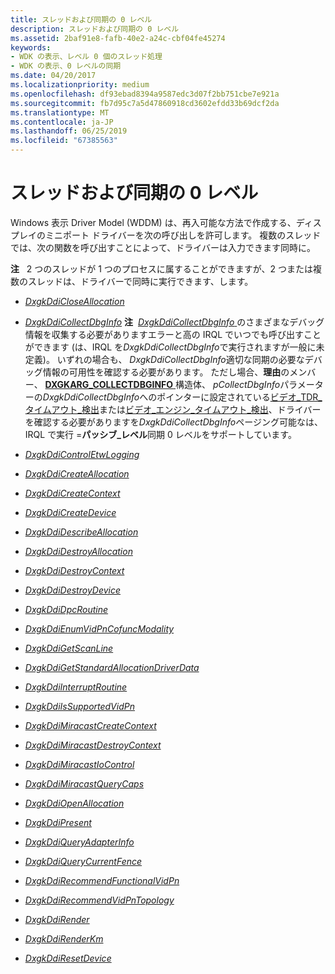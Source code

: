 ```yaml
---
title: スレッドおよび同期の 0 レベル
description: スレッドおよび同期の 0 レベル
ms.assetid: 2baf91e8-fafb-40e2-a24c-cbf04fe45274
keywords:
- WDK の表示、レベル 0 個のスレッド処理
- WDK の表示、0 レベルの同期
ms.date: 04/20/2017
ms.localizationpriority: medium
ms.openlocfilehash: df93ebad8394a9587edc3d07f2bb751cbe7e921a
ms.sourcegitcommit: fb7d95c7a5d47860918cd3602efdd33b69dcf2da
ms.translationtype: MT
ms.contentlocale: ja-JP
ms.lasthandoff: 06/25/2019
ms.locfileid: "67385563"
---
```

# <a name="threading-and-synchronization-zero-level"></a>スレッドおよび同期の 0 レベル


Windows 表示 Driver Model (WDDM) は、再入可能な方法で作成する、ディスプレイのミニポート ドライバーを次の呼び出しを許可します。 複数のスレッドでは、次の関数を呼び出すことによって、ドライバーは入力できます同時に。

**注**   2 つのスレッドが 1 つのプロセスに属することができますが、2 つまたは複数のスレッドは、ドライバーで同時に実行できます、します。

 

-   [*DxgkDdiCloseAllocation*](https://docs.microsoft.com/windows-hardware/drivers/ddi/content/d3dkmddi/nc-d3dkmddi-dxgkddi_closeallocation)

-   [*DxgkDdiCollectDbgInfo*](https://docs.microsoft.com/windows-hardware/drivers/ddi/content/d3dkmddi/nc-d3dkmddi-dxgkddi_collectdbginfo)
    **注**  [*DxgkDdiCollectDbgInfo* ](https://docs.microsoft.com/windows-hardware/drivers/ddi/content/d3dkmddi/nc-d3dkmddi-dxgkddi_collectdbginfo)のさまざまなデバッグ情報を収集する必要がありますエラーと高の IRQL でいつでも呼び出すことができます (は、IRQL を*DxgkDdiCollectDbgInfo*で実行されますが一般に未定義)。 いずれの場合も、 *DxgkDdiCollectDbgInfo*適切な同期の必要なデバッグ情報の可用性を確認する必要があります。 ただし場合、**理由**のメンバー、 [ **DXGKARG\_COLLECTDBGINFO** ](https://docs.microsoft.com/windows-hardware/drivers/ddi/content/d3dkmddi/ns-d3dkmddi-_dxgkarg_collectdbginfo)構造体、 *pCollectDbgInfo*パラメーターの*DxgkDdiCollectDbgInfo*へのポインターに設定されている[ビデオ\_TDR\_タイムアウト\_検出](https://docs.microsoft.com/windows-hardware/drivers/debugger/bug-check-code-reference2)または[ビデオ\_エンジン\_タイムアウト\_検出](https://docs.microsoft.com/windows-hardware/drivers/debugger/bug-check-code-reference2)、ドライバーを確認する必要がありますを*DxgkDdiCollectDbgInfo*ページング可能なは、IRQL で実行 =**パッシブ\_レベル**同期 0 レベルをサポートしています。

     

-   [*DxgkDdiControlEtwLogging*](https://docs.microsoft.com/windows-hardware/drivers/ddi/content/dispmprt/nc-dispmprt-dxgkddi_control_etw_logging)

-   [*DxgkDdiCreateAllocation*](https://docs.microsoft.com/windows-hardware/drivers/ddi/content/d3dkmddi/nc-d3dkmddi-dxgkddi_createallocation)

-   [*DxgkDdiCreateContext*](https://docs.microsoft.com/windows-hardware/drivers/ddi/content/d3dkmddi/nc-d3dkmddi-dxgkddi_createcontext)

-   [*DxgkDdiCreateDevice*](https://docs.microsoft.com/windows-hardware/drivers/ddi/content/d3dkmddi/nc-d3dkmddi-dxgkddi_createdevice)

-   [*DxgkDdiDescribeAllocation*](https://docs.microsoft.com/windows-hardware/drivers/ddi/content/d3dkmddi/nc-d3dkmddi-dxgkddi_describeallocation)

-   [*DxgkDdiDestroyAllocation*](https://docs.microsoft.com/windows-hardware/drivers/ddi/content/d3dkmddi/nc-d3dkmddi-dxgkddi_destroyallocation)

-   [*DxgkDdiDestroyContext*](https://docs.microsoft.com/windows-hardware/drivers/ddi/content/d3dkmddi/nc-d3dkmddi-dxgkddi_destroycontext)

-   [*DxgkDdiDestroyDevice*](https://docs.microsoft.com/windows-hardware/drivers/ddi/content/d3dkmddi/nc-d3dkmddi-dxgkddi_destroydevice)

-   [*DxgkDdiDpcRoutine*](https://docs.microsoft.com/windows-hardware/drivers/ddi/content/dispmprt/nc-dispmprt-dxgkddi_dpc_routine)

-   [*DxgkDdiEnumVidPnCofuncModality*](https://docs.microsoft.com/windows-hardware/drivers/ddi/content/d3dkmddi/nc-d3dkmddi-dxgkddi_enumvidpncofuncmodality)

-   [*DxgkDdiGetScanLine*](https://docs.microsoft.com/windows-hardware/drivers/ddi/content/d3dkmddi/nc-d3dkmddi-dxgkddi_getscanline)

-   [*DxgkDdiGetStandardAllocationDriverData*](https://docs.microsoft.com/windows-hardware/drivers/ddi/content/d3dkmddi/nc-d3dkmddi-dxgkddi_getstandardallocationdriverdata)

-   [*DxgkDdiInterruptRoutine*](https://docs.microsoft.com/windows-hardware/drivers/ddi/content/dispmprt/nc-dispmprt-dxgkddi_interrupt_routine)

-   [*DxgkDdiIsSupportedVidPn*](https://docs.microsoft.com/windows-hardware/drivers/ddi/content/d3dkmddi/nc-d3dkmddi-dxgkddi_issupportedvidpn)

-   [*DxgkDdiMiracastCreateContext*](https://docs.microsoft.com/windows-hardware/drivers/ddi/content/dispmprt/nc-dispmprt-dxgkddi_miracast_create_context)

-   [*DxgkDdiMiracastDestroyContext*](https://docs.microsoft.com/windows-hardware/drivers/ddi/content/dispmprt/nc-dispmprt-dxgkddi_miracast_destroy_context)

-   [*DxgkDdiMiracastIoControl*](https://docs.microsoft.com/windows-hardware/drivers/ddi/content/dispmprt/nc-dispmprt-dxgkddi_miracast_handle_io_control)

-   [*DxgkDdiMiracastQueryCaps*](https://docs.microsoft.com/windows-hardware/drivers/ddi/content/dispmprt/nc-dispmprt-dxgkddi_miracast_query_caps)

-   [*DxgkDdiOpenAllocation*](https://docs.microsoft.com/windows-hardware/drivers/ddi/content/d3dkmddi/nc-d3dkmddi-dxgkddi_openallocationinfo)

-   [*DxgkDdiPresent*](https://docs.microsoft.com/windows-hardware/drivers/ddi/content/d3dkmddi/nc-d3dkmddi-dxgkddi_present)

-   [*DxgkDdiQueryAdapterInfo*](https://docs.microsoft.com/windows-hardware/drivers/ddi/content/d3dkmddi/nc-d3dkmddi-dxgkddi_queryadapterinfo)

-   [*DxgkDdiQueryCurrentFence*](https://docs.microsoft.com/windows-hardware/drivers/ddi/content/d3dkmddi/nc-d3dkmddi-dxgkddi_querycurrentfence)

-   [*DxgkDdiRecommendFunctionalVidPn*](https://docs.microsoft.com/windows-hardware/drivers/ddi/content/d3dkmddi/nc-d3dkmddi-dxgkddi_recommendfunctionalvidpn)

-   [*DxgkDdiRecommendVidPnTopology*](https://docs.microsoft.com/windows-hardware/drivers/ddi/content/d3dkmddi/nc-d3dkmddi-dxgkddi_recommendvidpntopology)

-   [*DxgkDdiRender*](https://docs.microsoft.com/windows-hardware/drivers/ddi/content/d3dkmddi/nc-d3dkmddi-dxgkddi_render)

-   [*DxgkDdiRenderKm*](https://docs.microsoft.com/windows-hardware/drivers/ddi/content/d3dkmddi/nc-d3dkmddi-dxgkddi_renderkm)

-   [*DxgkDdiResetDevice*](https://docs.microsoft.com/windows-hardware/drivers/ddi/content/dispmprt/nc-dispmprt-dxgkddi_reset_device)

 

 





